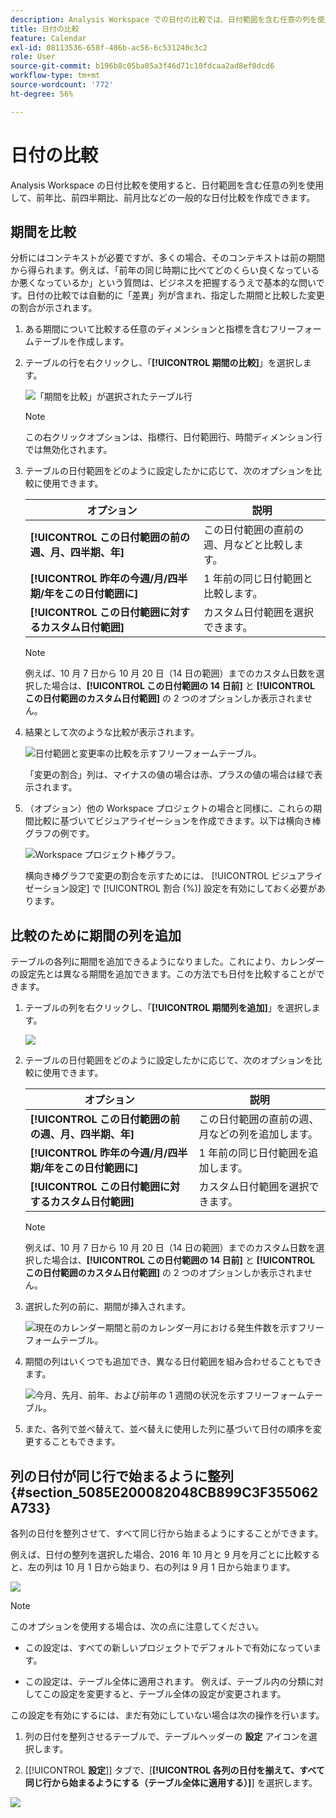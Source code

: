 ```yaml
---
description: Analysis Workspace での日付の比較では、日付範囲を含む任意の列を使用して、前年比、前四半期比、前月比などの一般的な日付比較を作成できます。
title: 日付の比較
feature: Calendar
exl-id: 08113536-658f-486b-ac56-6c531240c3c2
role: User
source-git-commit: b196b8c05ba05a3f46d71c10fdcaa2ad8ef0dcd6
workflow-type: tm+mt
source-wordcount: '772'
ht-degree: 56%

---
```


# 日付の比較

Analysis Workspace の日付比較を使用すると、日付範囲を含む任意の列を使用して、前年比、前四半期比、前月比などの一般的な日付比較を作成できます。

## 期間を比較

分析にはコンテキストが必要ですが、多くの場合、そのコンテキストは前の期間から得られます。例えば、「前年の同じ時期に比べてどのくらい良くなっているか悪くなっているか」という質問は、ビジネスを把握するうえで基本的な問いです。日付の比較では自動的に「差異」列が含まれ、指定した期間と比較した変更の割合が示されます。

1. ある期間について比較する任意のディメンションと指標を含むフリーフォームテーブルを作成します。
1. テーブルの行を右クリックし、「**[!UICONTROL 期間の比較]**」を選択します。

   ![ 「期間を比較」が選択されたテーブル行 ](assets/compare-time.png)

   >[!NOTE]
   >
   >この右クリックオプションは、指標行、日付範囲行、時間ディメンション行では無効化されます。

1. テーブルの日付範囲をどのように設定したかに応じて、次のオプションを比較に使用できます。

   | オプション | 説明 |
   |---|---|
   | **[!UICONTROL この日付範囲の前の週、月、四半期、年]** | この日付範囲の直前の週、月などと比較します。 |
   | **[!UICONTROL 昨年の今週/月/四半期/年をこの日付範囲に]** | 1 年前の同じ日付範囲と比較します。 |
   | **[!UICONTROL この日付範囲に対するカスタム日付範囲]** | カスタム日付範囲を選択できます。 |

   >[!NOTE]
   >
   >例えば、10 月 7 日から 10 月 20 日（14 日の範囲）までのカスタム日数を選択した場合は、**[!UICONTROL この日付範囲の 14 日前]** と **[!UICONTROL この日付範囲のカスタム日付範囲]** の 2 つのオプションしか表示されません。

1. 結果として次のような比較が表示されます。

   ![ 日付範囲と変更率の比較を示すフリーフォームテーブル。](assets/compare-time-result.png)

   「変更の割合」列は、マイナスの値の場合は赤、プラスの値の場合は緑で表示されます。

1. （オプション）他の Workspace プロジェクトの場合と同様に、これらの期間比較に基づいてビジュアライゼーションを作成できます。以下は横向き棒グラフの例です。

   ![Workspace プロジェクト棒グラフ。](assets/compare-time-barchart.png)

   横向き棒グラフで変更の割合を示すためには、 [!UICONTROL ビジュアライゼーション設定] で [!UICONTROL 割合 (%)] 設定を有効にしておく必要があります。

## 比較のために期間の列を追加

テーブルの各列に期間を追加できるようになりました。これにより、カレンダーの設定先とは異なる期間を追加できます。この方法でも日付を比較することができます。

1. テーブルの列を右クリックし、「**[!UICONTROL 期間列を追加]**」を選択します。

   ![](assets/add-time-period-column.png)

1. テーブルの日付範囲をどのように設定したかに応じて、次のオプションを比較に使用できます。

   | オプション | 説明 |
   |---|---|
   | **[!UICONTROL この日付範囲の前の週、月、四半期、年]** | この日付範囲の直前の週、月などの列を追加します。 |
   | **[!UICONTROL 昨年の今週/月/四半期/年をこの日付範囲に]** | 1 年前の同じ日付範囲を追加します。 |
   | **[!UICONTROL この日付範囲に対するカスタム日付範囲]** | カスタム日付範囲を選択できます。 |

   >[!NOTE]
   >
   >例えば、10 月 7 日から 10 月 20 日（14 日の範囲）までのカスタム日数を選択した場合は、**[!UICONTROL この日付範囲の 14 日前]** と **[!UICONTROL この日付範囲のカスタム日付範囲]** の 2 つのオプションしか表示されません。

1. 選択した列の前に、期間が挿入されます。

   ![ 現在のカレンダー期間と前のカレンダー月における発生件数を示すフリーフォームテーブル。](assets/add-time-period-column2.png)

1. 期間の列はいくつでも追加でき、異なる日付範囲を組み合わせることもできます。

   ![ 今月、先月、前年、および前年の 1 週間の状況を示すフリーフォームテーブル。](assets/add-time-period-column4.png)

1. また、各列で並べ替えて、並べ替えに使用した列に基づいて日付の順序を変更することもできます。

## 列の日付が同じ行で始まるように整列 {#section_5085E200082048CB899C3F355062A733}

各列の日付を整列させて、すべて同じ行から始まるようにすることができます。

例えば、日付の整列を選択した場合、2016 年 10 月と 9 月を月ごとに比較すると、左の列は 10 月 1 日から始まり、右の列は 9 月 1 日から始まります。

![](assets/add-time-period-column3.png)

>[!NOTE]
>
>このオプションを使用する場合は、次の点に注意してください。
>
>* この設定は、すべての新しいプロジェクトでデフォルトで有効になっています。
>
>* この設定は、テーブル全体に適用されます。 例えば、テーブル内の分類に対してこの設定を変更すると、テーブル全体の設定が変更されます。
>

この設定を有効にするには、まだ有効にしていない場合は次の操作を行います。

1. 列の日付を整列させるテーブルで、テーブルヘッダーの **設定** アイコンを選択します。

1. [[!UICONTROL **設定**]] タブで、[**[!UICONTROL 各列の日付を揃えて、すべて同じ行から始まるようにする（テーブル全体に適用する）]**] を選択します。

![](assets/date-comparison-setting.png)
